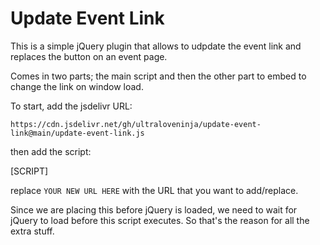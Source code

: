 # Update Event Link

This is a simple jQuery plugin that allows to udpdate the event link and replaces the button on an event page.

Comes in two parts; the main script and then the other part to embed to change the link on window load.

To start, add the jsdelivr URL:

`https://cdn.jsdelivr.net/gh/ultraloveninja/update-event-link@main/update-event-link.js`

then add the script:

[SCRIPT]

replace `YOUR NEW URL HERE` with the URL that you want to add/replace.

Since we are placing this before jQuery is loaded, we need to wait for jQuery to load before this script executes. So that's the reason for all the extra stuff.

